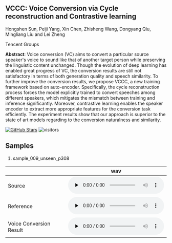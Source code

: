 ## VCCC: Voice Conversion via Cycle reconstruction and Contrastive learning 

Hongshen Sun, Peiji Yang, Xin Chen, Zhisheng Wang, Dongyang Qiu, Mingliang Liu and Lei Zheng

Tencent Groups

**Abstract**: Voice conversion (VC) aims to convert a particular source speaker's voice to sound like that of another target person while preserving the linguistic content unchanged. Though the evolution of deep learning has enabled great progress of VC, the conversion results are still not satisfactory in terms of both generation quality and speech similarity. To further improve the conversion results, we propose VCCC, a new training framework based on auto-encoder. Specifically, the cycle reconstruction process forces the model explicitly trained to convert speeches among different speakers, which mitigates the mismatch between training and inference significantly. Moreover, contrastive learning enables the speaker encoder to extract more appropriate features for the conversion task efficiently. The experiment results show that our approach is superior to the state of art models regarding to the conversion naturalness and similarity.

[![GitHub Stars](https://img.shields.io/github/stars/TencentGameMate/vccc)](https://github.com/TencentGameMate/vccc)
![visitors](https://visitor-badge.glitch.me/badge?page_id=TencentGameMate/vccc)

## Samples

1. sample_009_unseen_p308

|                         |                                                                                                          **wav** |
| ----------------------- | ---------------------------------------------------------------------------------------------------------------- |
| Source                  | ​<audio id="audio" controls="" preload="none"><source id="wav" src="mic/sample_009_unseen_p308/src.wav"></audio> | 
| Reference               | ​<audio id="audio" controls="" preload="none"><source id="wav" src="mic/sample_009_unseen_p308/ref.wav"></audio> |   
| Voice Conversion Result | ​<audio id="audio" controls="" preload="none"><source id="wav" src="mic/sample_009_unseen_p308/vc.wav"></audio>  |
